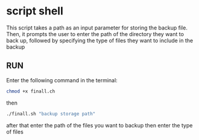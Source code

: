 # script shell
This script takes a path as an input parameter for storing the backup file. Then, it prompts the user to enter the path of the directory they want to back up, followed by specifying the type of files they want to include in the backup

## RUN

Enter the following command in the terminal:
```bash
chmod +x finall.ch
```
then
```bash
./finall.sh "backup storage path"
```
after that enter the path of the files you want to backup then enter the type of files
